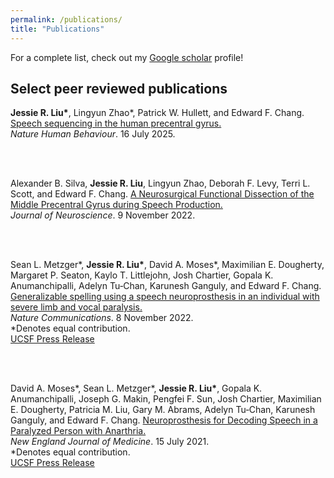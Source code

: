 ```yaml
---
permalink: /publications/
title: "Publications"
---
```


For a complete list, check out my <a href="https://scholar.google.com/citations?user=-T2Gq-EAAAAJ&hl=en&oi=ao">Google scholar</a> profile!
  
## Select peer reviewed publications

<p style="font-size:14px;">

<b>Jessie R. Liu*</b>, Lingyun Zhao*,
Patrick W. Hullett, and Edward F. Chang.
<a href="https://www.nature.com/articles/s41562-025-02250-1">Speech sequencing in the human precentral gyrus.</a>  
<i>Nature Human Behaviour</i>. 16 July 2025.

<br/><br/>

Alexander B. Silva, <b>Jessie R. Liu</b>, Lingyun Zhao,
Deborah F. Levy, Terri L. Scott, and Edward F. Chang.
<a href="https://www.jneurosci.org/content/42/45/8416">A Neurosurgical Functional Dissection of the Middle Precentral Gyrus during Speech Production.</a>  
<i>Journal of Neuroscience</i>. 9 November 2022.

<br/><br/>

Sean L. Metzger*, <b>Jessie R. Liu*</b>, David A. Moses*,
Maximilian E. Dougherty, Margaret P. Seaton, Kaylo T. Littlejohn,
Josh Chartier, Gopala K. Anumanchipalli, Adelyn Tu‑Chan, Karunesh Ganguly,
and Edward F. Chang.
<a href="https://www.nature.com/articles/s41467-022-33611-3">Generalizable spelling using a speech neuroprosthesis in an individual with severe limb and vocal paralysis.</a>  
<i>Nature Communications</i>. 8 November 2022.<br/> 
*Denotes equal contribution. <br/>
<a href="https://neurosurgery.ucsf.edu/news/no-longer-loss-words">UCSF Press Release</a>

<br/><br/>

David A. Moses*, Sean L. Metzger*, <b>Jessie R. Liu*</b>,
Gopala K. Anumanchipalli, Joseph G. Makin, Pengfei F. Sun,
Josh Chartier, Maximilian E. Dougherty, Patricia M. Liu,
Gary M. Abrams, Adelyn Tu‑Chan, Karunesh Ganguly,
and Edward F. Chang.
<a href="https://www.nejm.org/doi/full/10.1056/NEJMoa2027540">Neuroprosthesis for Decoding Speech in a Paralyzed Person with Anarthria.</a>  
<i>New England Journal of Medicine</i>. 15 July 2021.<br/> 
*Denotes equal contribution. <br/>
<a href="https://www.ucsf.edu/news/2021/07/420946/neuroprosthesis-restores-words-man-paralysis">UCSF Press Release</a>

<br/><br/>
